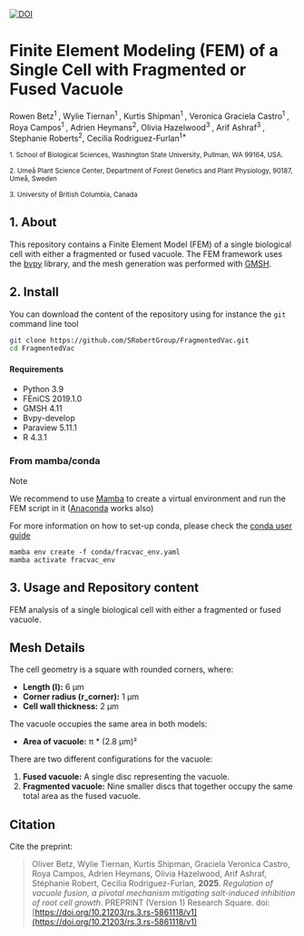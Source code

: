 [![DOI](https://zenodo.org/badge/916551539.svg)](https://doi.org/10.5281/zenodo.14674290)

# Finite Element Modeling (FEM) of a Single Cell with Fragmented or Fused Vacuole

Rowen Betz<sup>1 </sup>, Wylie Tiernan<sup>1 </sup>, Kurtis Shipman<sup>1 </sup>, Veronica Graciela Castro<sup>1 </sup>, Roya Campos<sup>1 </sup>, Adrien Heymans<sup>2</sup>, Olivia Hazelwood<sup>3 </sup>, Arif Ashraf<sup>3 </sup>, Stephanie Roberts<sup>2</sup>, Cecilia Rodriguez-Furlan<sup>1* </sup>

<sub>1. School of Biological Sciences, Washington State University, Pullman, WA 99164, USA. ​</sub>

<sub>2. Umeå Plant Science Center, Department of Forest Genetics and Plant Physiology, 90187, Umeå, Sweden</sub>

<sub>3. University of British Columbia, Canada </sub> 

## 1. About

This repository contains a Finite Element Model (FEM) of a single biological cell with either a fragmented or fused vacuole. The FEM framework uses the [bvpy](https://gitlab.inria.fr/mosaic/bvpy/-/tree/dev_gmsh?ref_type=heads) library, and the mesh generation was performed with [GMSH](https://gmsh.info/).

## 2. Install

You can download the content of the repository using for instance the `git` command line tool

```bash
git clone https://github.com/SRobertGroup/FragmentedVac.git
cd FragmentedVac
```

#### Requirements

- Python 3.9
- FEniCS 2019.1.0
- GMSH 4.11
- Bvpy-develop
- Paraview 5.11.1
- R 4.3.1

### From mamba/conda

>[!NOTE] 
> We recommend to use [Mamba](https://mamba.readthedocs.io/en/latest/installation/mamba-installation.html) to create a virtual environment and run the FEM script in it ([Anaconda](https://www.anaconda.com/download) works also)
>
> For more information on how to set-up conda, please check the [conda user guide](https://conda.io/projects/conda/en/latest/user-guide/install)

```{bash}
mamba env create -f conda/fracvac_env.yaml
mamba activate fracvac_env
```

## 3. Usage and Repository content

FEM analysis of a single biological cell with either a fragmented or fused vacuole.

## Mesh Details

The cell geometry is a square with rounded corners, where:
- **Length (l):** 6 µm
- **Corner radius (r_corner):** 1 µm
- **Cell wall thickness:** 2 µm

The vacuole occupies the same area in both models:
- **Area of vacuole:** π * (2.8 µm)²

There are two different configurations for the vacuole:
1. **Fused vacuole:** A single disc representing the vacuole.
2. **Fragmented vacuole:** Nine smaller discs that together occupy the same total area as the fused vacuole.

## Citation

Cite the preprint:
> Oliver Betz, Wylie Tiernan, Kurtis Shipman, Graciela Veronica Castro, Roya Campos, Adrien Heymans, Olivia Hazelwood, Arif Ashraf, Stéphanie Robert, Cecilia Rodriguez-Furlan, **2025**. *Regulation of vacuole fusion, a pivotal mechanism mitigating salt-induced inhibition of root cell growth*. PREPRINT (Version 1) Research Square. doi:[https://doi.org/10.21203/rs.3.rs-5861118/v1](https://doi.org/10.21203/rs.3.rs-5861118/v1)
